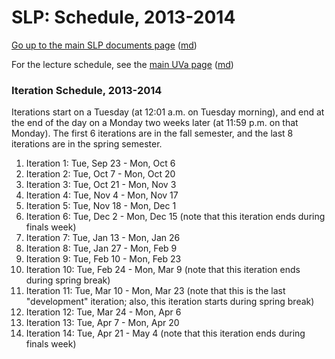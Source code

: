 SLP: Schedule, 2013-2014
========================

[Go up to the main SLP documents page](index.html) ([md](index.md))

For the lecture schedule, see the [main UVa page](../uva/index.html) ([md](../uva/index.md))

### Iteration Schedule, 2013-2014

Iterations start on a Tuesday (at 12:01 a.m. on Tuesday morning), and end at the end of the day on a Monday two weeks later (at 11:59 p.m. on that Monday).  The first 6 iterations are in the fall semester, and the last 8 iterations are in the spring semester.

1. Iteration 1: Tue, Sep 23 - Mon, Oct 6
2. Iteration 2: Tue, Oct 7 - Mon, Oct 20
3. Iteration 3: Tue, Oct 21 - Mon, Nov 3
4. Iteration 4: Tue, Nov 4 - Mon, Nov 17
5. Iteration 5: Tue, Nov 18 - Mon, Dec 1
6. Iteration 6: Tue, Dec 2 - Mon, Dec 15 (note that this iteration ends during finals week)
7. Iteration 7: Tue, Jan 13 - Mon, Jan 26
8. Iteration 8: Tue, Jan 27 - Mon, Feb 9
9. Iteration 9: Tue, Feb 10 - Mon, Feb 23
10. Iteration 10: Tue, Feb 24 - Mon, Mar 9 (note that this iteration ends during spring break)
11. Iteration 11: Tue, Mar 10 - Mon, Mar 23 (note that this is the last "development" iteration; also, this iteration starts during spring break)
12. Iteration 12: Tue, Mar 24 - Mon, Apr 6
13. Iteration 13: Tue, Apr 7 - Mon, Apr 20
14. Iteration 14: Tue, Apr 21 - May 4  (note that this iteration ends during finals week)
